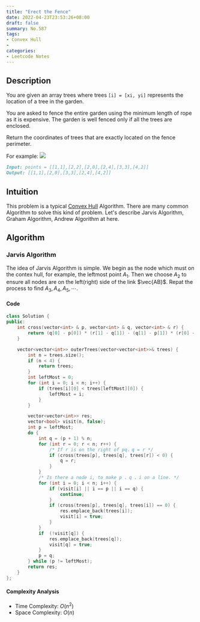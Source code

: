 ```yaml
---
title: "Erect the Fence"
date: 2022-04-23T23:53:26+08:00
draft: false
summary: No.587
tags:
- Convex Hull
- 
categories:
- Leetcode Notes
---
```


## Description
You are given an array trees where trees `[i] = [xi, yi]` represents the location of a tree in the garden.

You are asked to fence the entire garden using the minimum length of rope as it is expensive. The garden is well fenced only if all the trees are enclosed.

Return the coordinates of trees that are exactly located on the fence perimeter.

For example:
![](https://assets.leetcode.com/uploads/2021/04/24/erect2-plane.jpg)
```markdown
Input: points = [[1,1],[2,2],[2,0],[2,4],[3,3],[4,2]]
Output: [[1,1],[2,0],[3,3],[2,4],[4,2]]
```


## Intuition
This problem is a typical [Convex Hull](https://en.wikipedia.org/wiki/Convex_hull) Algorithm. There are many common Algorithm to solve this kind of problem. Let's describe Jarvis Algorithm, Graham Algorithm, Andrew Algorithm at here.

## Algorithm

### Jarvis Algorithm
The idea of Jarvis Algorithm is simple. We begin as the node which must on the contex hull, for example, the leftmost point $A_1$. Then we choose $A_2$ to ensure all nodes are on the left(right) side of the link $\vec{AB}$. Repat the process to find $A_3, A_4, A_5,\cdots$.


#### Code
```cpp
class Solution {
public:
    int cross(vector<int> & p, vector<int> & q, vector<int> & r) {
        return (q[0] - p[0]) * (r[1] - q[1]) - (q[1] - p[1]) * (r[0] - q[0]);
    }

    vector<vector<int>> outerTrees(vector<vector<int>>& trees) {
        int n = trees.size();
        if (n < 4) {
            return trees;
        }
        int leftMost = 0;
        for (int i = 0; i < n; i++) {
            if (trees[i][0] < trees[leftMost][0]) {
                leftMost = i;
            }
        }

        vector<vector<int>> res;
        vector<bool> visit(n, false);
        int p = leftMost;
        do {
            int q = (p + 1) % n;
            for (int r = 0; r < n; r++) {
                /* If r is on the right of pq，q = r */ 
                if (cross(trees[p], trees[q], trees[r]) < 0) {
                    q = r;
                }
            }
            /* Is there a node i, to make p 、q 、i on a line. */
            for (int i = 0; i < n; i++) {
                if (visit[i] || i == p || i == q) {
                    continue;
                }
                if (cross(trees[p], trees[q], trees[i]) == 0) {
                    res.emplace_back(trees[i]);
                    visit[i] = true;
                }
            }
            if  (!visit[q]) {
                res.emplace_back(trees[q]);
                visit[q] = true;
            }
            p = q;
        } while (p != leftMost);
        return res;
    }
};
```

#### Complexity Analysis
- Time Complexity: $O(n^2)$
- Space Complexity: $O(n)$